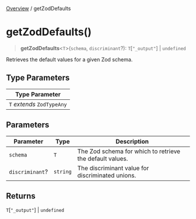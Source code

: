 [Overview](../index.md) / getZodDefaults

# getZodDefaults()

> **getZodDefaults**\<`T`\>(`schema`, `discriminant`?): `T`\[`"_output"`\] \| `undefined`

Retrieves the default values for a given Zod schema.

## Type Parameters

| Type Parameter |
| ------ |
| `T` *extends* `ZodTypeAny` |

## Parameters

| Parameter | Type | Description |
| ------ | ------ | ------ |
| `schema` | `T` | The Zod schema for which to retrieve the default values. |
| `discriminant`? | `string` | The discriminant value for discriminated unions. |

## Returns

`T`\[`"_output"`\] \| `undefined`

